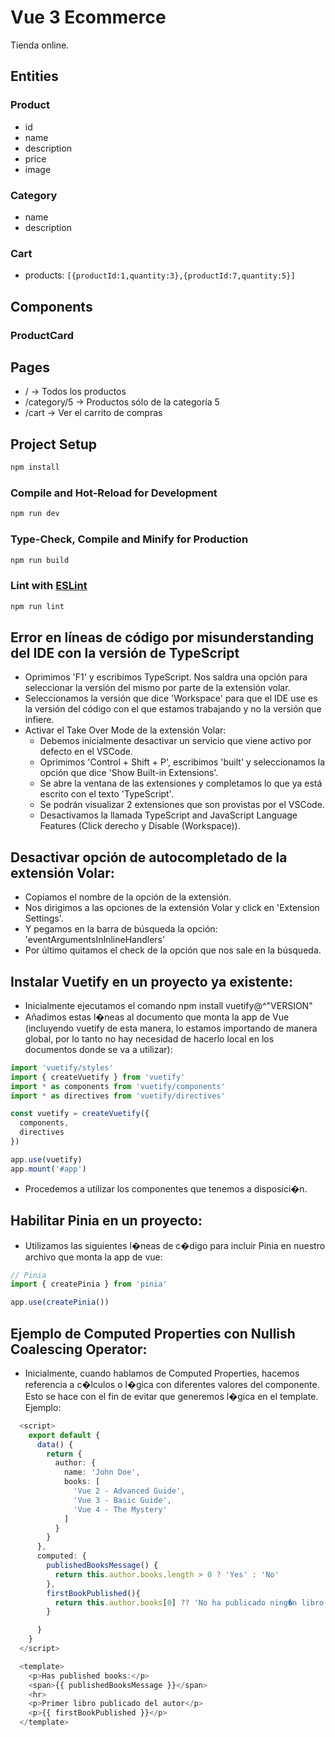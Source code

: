 # Vue 3 Ecommerce

Tienda online.

## Entities

### Product
- id
- name
- description
- price
- image

### Category
- name
- description

### Cart
- products: `[{productId:1,quantity:3},{productId:7,quantity:5}]`

## Components

### ProductCard

## Pages
- / -> Todos los productos
- /category/5 -> Productos sólo de la categoría 5
- /cart -> Ver el carrito de compras









## Project Setup

```sh
npm install
```

### Compile and Hot-Reload for Development

```sh
npm run dev
```

### Type-Check, Compile and Minify for Production

```sh
npm run build
```

### Lint with [ESLint](https://eslint.org/)

```sh
npm run lint
```




## Error en líneas de código por misunderstanding del IDE con la versión de TypeScript

- Oprimimos 'F1' y escribimos TypeScript. Nos saldra una opción para seleccionar la versión del mismo por parte de la extensión volar.
- Seleccionamos la versión que dice 'Workspace' para que el IDE use es la versión del código con el que estamos trabajando y no la versión que infiere.
- Activar el Take Over Mode de la extensión Volar:
    - Debemos inicialmente desactivar un servicio que viene activo por defecto en el VSCode. 
    - Oprimimos 'Control + Shift + P', escribimos 'built' y seleccionamos la opción que dice 'Show Built-in Extensions'.
    - Se abre la ventana de las extensiones y completamos lo que ya está escrito con el texto 'TypeScript'.
    - Se podrán visualizar 2 extensiones que son provistas por el VSCode.
    - Desactivamos la llamada TypeScript and JavaScript Language Features (Click derecho y Disable (Workspace)).


## Desactivar opción de autocompletado de la extensión Volar:
- Copiamos el nombre de la opción de la extensión.
- Nos dirigimos a las opciones de la extensión Volar y click en 'Extension Settings'.
- Y pegamos en la barra de búsqueda la opción: 'eventArgumentsInInlineHandlers'
- Por último quitamos el check de la opción que nos sale en la búsqueda.



## Instalar Vuetify en un proyecto ya existente:

- Inicialmente ejecutamos el comando npm install vuetify@^"VERSION"
- Añadimos estas l�neas al documento que monta la app de Vue (incluyendo vuetify de esta manera, lo estamos importando de manera global, por lo tanto no hay necesidad de hacerlo local en los documentos donde se va a utilizar):

```typescript
import 'vuetify/styles'
import { createVuetify } from 'vuetify'
import * as components from 'vuetify/components'
import * as directives from 'vuetify/directives'

const vuetify = createVuetify({
  components,
  directives
})

app.use(vuetify)
app.mount('#app')
```
- Procedemos a utilizar los componentes que tenemos a disposici�n.



## Habilitar Pinia en un proyecto:

- Utilizamos las siguientes l�neas de c�digo para incluir Pinia en nuestro archivo que monta la app de vue:
```typescript
// Pinia
import { createPinia } from 'pinia'

app.use(createPinia())
```

## Ejemplo de Computed Properties con Nullish Coalescing Operator:

- Inicialmente, cuando hablamos de Computed Properties, hacemos referencia a c�lculos o l�gica con diferentes valores del componente. Esto se hace con el fin de evitar que generemos l�gica en el template. Ejemplo:

```typescript
  <script>
    export default {
      data() {
        return {
          author: {
            name: 'John Doe',
            books: [
              'Vue 2 - Advanced Guide',
              'Vue 3 - Basic Guide',
              'Vue 4 - The Mystery'
            ]
          }
        }
      },
      computed: {
        publishedBooksMessage() {
          return this.author.books.length > 0 ? 'Yes' : 'No'
        },
        firstBookPublished(){
          return this.author.books[0] ?? 'No ha publicado ning�n libro'
        }

      }
    }
  </script>

  <template>
    <p>Has published books:</p>
    <span>{{ publishedBooksMessage }}</span>
    <hr>
    <p>Primer libro publicado del autor</p>
    <p>{{ firstBookPublished }}</p>
  </template>
```